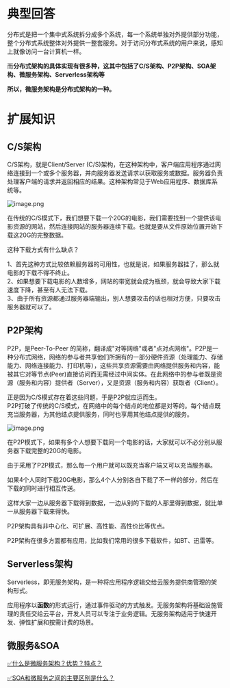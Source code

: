 # 典型回答

分布式是把一个集中式系统拆分成多个系统，每一个系统单独对外提供部分功能，整个分布式系统整体对外提供一整套服务。对于访问分布式系统的用户来说，感知上就像访问一台计算机一样。

而**分布式架构的具体实现有很多种，这其中包括了C/S架构、P2P架构、SOA架构、微服务架构、Serverless架构等**

**所以，微服务架构是分布式架构的一种。**

# 扩展知识

## C/S架构

C/S架构，就是Client/Server (C/S)架构，在这种架构中，客户端应用程序通过网络连接到一个或多个服务器，并向服务器发送请求以获取服务或数据。服务器负责处理客户端的请求并返回相应的结果。这种架构常见于Web应用程序、数据库系统等。

![image.png](https://cdn.nlark.com/yuque/0/2023/png/5378072/1686919084976-439d5eff-58fa-43a7-8a92-7768c05e0b06.png#averageHue=%23f6f7f3&clientId=u01d86820-36f3-4&from=paste&height=294&id=HaHra&originHeight=242&originWidth=375&originalType=binary&ratio=1&rotation=0&showTitle=false&size=72441&status=done&style=none&taskId=uf43cf9ce-fe26-485e-a629-cfade92c487&title=&width=456)

在传统的C/S模式下，我们想要下载一个20G的电影，我们需要找到一个提供该电影资源的网站，然后连接网站的服务器连续下载。也就是要从文件原始位置开始下载这20G的完整数据。

这种下载方式有什么缺点？

1、首先这种方式比较依赖服务器的可用性，也就是说，如果服务器挂了，那么就电影的下载不得不终止。<br />2、如果想要下载电影的人数增多，网站的带宽就会成为瓶颈，就会导致大家下载速度下降，甚至有人无法下载。<br />3、由于所有资源都通过服务器端输出，别人想要攻击的话也相对方便，只要攻击服务器就可以了。

## P2P架构

P2P，是Peer-To-Peer 的简称，翻译成"对等网络"或者"点对点网络"。P2P是一种分布式网络，网络的参与者共享他们所拥有的一部分硬件资源（处理能力、存储能力、网络连接能力、打印机等），这些共享资源需要由网络提供服务和内容，能被其它对等节点(Peer)直接访问而无需经过中间实体。在此网络中的参与者既是资源（服务和内容）提供者（Server），又是资源（服务和内容）获取者（Client）。

正是因为C/S模式存在着这些问题，于是P2P就应运而生。<br />P2P打破了传统的C/S模式，在网络中的每个结点的地位都是对等的。每个结点既充当服务器，为其他结点提供服务，同时也享用其他结点提供的服务。

![image.png](https://cdn.nlark.com/yuque/0/2023/png/5378072/1686919192424-a5aee1da-d7ca-4d4d-a856-8e26f44dc427.png#averageHue=%23eff0ec&clientId=u01d86820-36f3-4&from=paste&height=353&id=u36240724&originHeight=353&originWidth=360&originalType=binary&ratio=1&rotation=0&showTitle=false&size=129786&status=done&style=none&taskId=ub2002ea6-dbf4-4918-b1d8-36c036ec2c7&title=&width=360)

在P2P模式下，如果有多个人想要下载同一个电影的话，大家就可以不必分别从服务器下载完整的20G的电影。

由于采用了P2P模式，那么每一个用户就可以既充当客户端又可以充当服务器。

如果4个人同时下载20G电影，那么4个人分别各自下载了不一样的部分，然后在下载的同时进行相互传送。

这样大家一边从服务器下载得到数据，一边从别的下载的人那里得到数据，就比单一从服务器下载来得快。

P2P架构具有非中心化、可扩展、高性能、高性价比等优点。

P2P架构在很多方面都有应用，比如我们常用的很多下载软件，如BT、迅雷等。

## Serverless架构

Serverless，即无服务架构，是一种将应用程序逻辑交给云服务提供商管理的架构形式。

应用程序以**函数**的形式运行，通过事件驱动的方式触发。无服务架构将基础设施管理的责任交给云平台，开发人员可以专注于业务逻辑。无服务架构适用于快速开发、弹性扩展和按需计费的场景。


## 微服务&SOA

[✅什么是微服务架构？优势？特点？](https://www.yuque.com/hollis666/fo22bm/zao7sn0kve58xasr?view=doc_embed)

[✅SOA和微服务之间的主要区别是什么？](https://www.yuque.com/hollis666/fo22bm/fkg3572ih9pye728?view=doc_embed)
